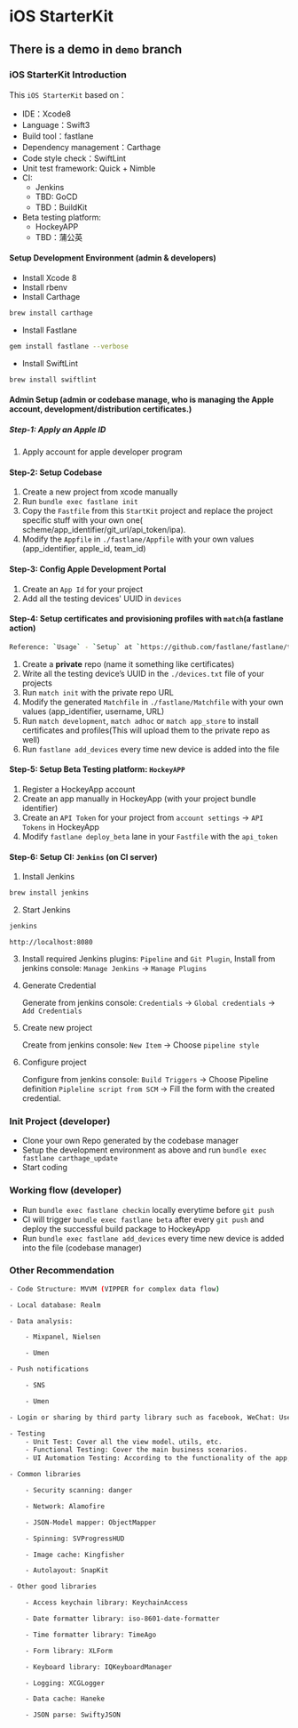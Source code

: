 # iOS StarterKit

## There is a demo in `demo` branch

### iOS StarterKit Introduction

This `iOS StarterKit` based on：

* IDE：Xcode8
* Language：Swift3
* Build tool：fastlane
* Dependency management：Carthage
* Code style check：SwiftLint
* Unit test framework: Quick + Nimble
* CI:
    - Jenkins
    - TBD: GoCD
    - TBD：BuildKit
* Beta testing platform:
    - HockeyAPP
    - TBD：蒲公英


#### Setup Development Environment (admin & developers)

* Install Xcode 8
* Install rbenv
* Install Carthage

```bash
brew install carthage
```

* Install Fastlane

```bash
gem install fastlane --verbose
```

* Install SwiftLint

```bash
brew install swiftlint
```

#### Admin Setup (admin or codebase manage, who is managing the Apple account, development/distribution certificates.)

##### Step-1: Apply an Apple ID

   1. Apply account for apple developer program

#### Step-2: Setup Codebase

   1. Create a new project from xcode manually
   2. Run `bundle exec fastlane init` 
   3. Copy the `Fastfile` from this `StartKit` project and replace the project specific stuff with your own one( scheme/app_identifier/git_url/api_token/ipa).
   4. Modify the `Appfile` in `./fastlane/Appfile` with your own values (app_identifier, apple_id, team_id)

#### Step-3: Config Apple Development Portal

   1. Create an `App Id` for your project
   2. Add all the testing devices' UUID in `devices`

#### Step-4: Setup certificates and provisioning profiles with `match`(a fastlane action)

```bash
Reference: `Usage` - `Setup` at `https://github.com/fastlane/fastlane/tree/master/match`
```

   1. Create a **private** repo (name it something like certificates)
   2. Write all the testing device’s UUID in the `./devices.txt` file of your projects
   3. Run `match init` with the private repo URL
   4. Modify the generated `Matchfile` in `./fastlane/Matchfile` with your own values (app_identifier, username, URL)
   5. Run `match development`, `match adhoc` or `match app_store` to install certificates and profiles(This will upload them to the private repo as well)
   6. Run `fastlane add_devices` every time new device is added into the file

#### Step-5: Setup Beta Testing platform: `HockeyAPP`

   1. Register a HockeyApp account
   2. Create an app manually in HockeyApp (with your project bundle identifier)
   3. Create an `API Token` for your project from `account settings` -> `API Tokens` in HockeyApp
   4. Modify `fastlane deploy_beta` lane in your `Fastfile` with the `api_token`

#### Step-6: Setup CI: `Jenkins` (on CI server)

1. Install Jenkins

```bash
brew install jenkins
```

2. Start Jenkins

```bash
jenkins
```

`http://localhost:8080`

3. Install required Jenkins plugins: `Pipeline` and `Git Plugin`, Install from jenkins console: `Manage Jenkins` -> `Manage Plugins`

4. Generate Credential

	Generate from jenkins console: `Credentials` -> `Global credentials` -> `Add Credentials`

5. Create new project

	Create from jenkins console: `New Item` -> Choose `pipeline style`

6. Configure project

	Configure from jenkins console: `Build Triggers` -> Choose Pipeline definition `Pipleline script from SCM` -> Fill the form with the created credential.


### Init Project (developer)

* Clone your own Repo generated by the codebase manager
* Setup the development environment as above and run `bundle exec fastlane carthage_update`
* Start coding

### Working flow (developer)

* Run `bundle exec fastlane checkin` locally everytime before `git push`
* CI will trigger `bundle exec fastlane beta` after every `git push` and deploy the successful build package to HockeyApp
* Run `bundle exec fastlane add_devices` every time new device is added into the file (codebase manager)

### Other Recommendation

```bash
- Code Structure: MVVM (VIPPER for complex data flow)

- Local database: Realm

- Data analysis:

    - Mixpanel, Nielsen

    - Umen

- Push notifications

    - SNS

    - Umen

- Login or sharing by third party library such as facebook, WeChat: Use the official SDK for each

- Testing
    - Unit Test: Cover all the view model、utils, etc.
    - Functional Testing: Cover the main business scenarios.
    - UI Automation Testing: According to the functionality of the app, and the benefit/cost of your team.

- Common libraries

    - Security scanning: danger

    - Network: Alamofire

    - JSON-Model mapper: ObjectMapper

    - Spinning: SVProgressHUD

    - Image cache: Kingfisher

    - Autolayout: SnapKit

- Other good libraries

    - Access keychain library: KeychainAccess

    - Date formatter library: iso-8601-date-formatter

    - Time formatter library: TimeAgo

    - Form library: XLForm

    - Keyboard library: IQKeyboardManager

    - Logging: XCGLogger

    - Data cache: Haneke

    - JSON parse: SwiftyJSON
```

